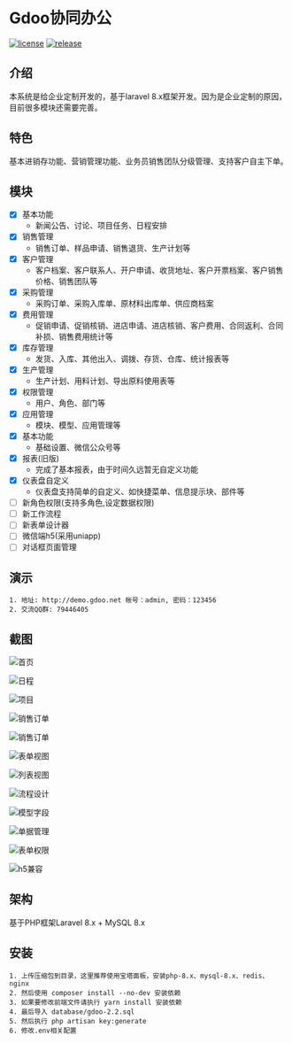 # Gdoo协同办公

[![license][license-badge]][license-link]
[![release][release-badge]][release-link]

## 介绍
本系统是给企业定制开发的，基于laravel 8.x框架开发。因为是企业定制的原因，目前很多模块还需要完善。

## 特色
基本进销存功能、营销管理功能、业务员销售团队分级管理、支持客户自主下单。

## 模块
- [x] 基本功能
    - 新闻公告、讨论、项目任务、日程安排
- [x] 销售管理
    - 销售订单、样品申请、销售退货、生产计划等
- [x] 客户管理
    - 客户档案、客户联系人、开户申请、收货地址、客户开票档案、客户销售价格、销售团队等
- [x] 采购管理
    - 采购订单、采购入库单、原材料出库单、供应商档案
- [x] 费用管理
    - 促销申请、促销核销、进店申请、进店核销、客户费用、合同返利、合同补损、销售费用统计等
- [x] 库存管理
    - 发货、入库、其他出入、调拨、存货、仓库、统计报表等
- [x] 生产管理
    - 生产计划、用料计划、导出原料使用表等
- [x] 权限管理
    - 用户、角色、部门等
- [x] 应用管理
    - 模块、模型、应用管理等
- [x] 基本功能
    - 基础设置、微信公众号等
- [x] 报表(旧版)
    - 完成了基本报表，由于时间久远暂无自定义功能
- [x] 仪表盘自定义
    - 仪表盘支持简单的自定义、如快捷菜单、信息提示块、部件等
- [ ] 新角色权限(支持多角色,设定数据权限)
- [ ] 新工作流程
- [ ] 新表单设计器
- [ ] 微信端h5(采用uniapp)
- [ ] 对话框页面管理

## 演示
    1. 地址: http://demo.gdoo.net 帐号：admin, 密码：123456
    2. 交流QQ群: 79446405

## 截图
![首页](http://demo.gdoo.net/uploads/demo/1.png)

![日程](http://demo.gdoo.net/uploads/demo/2.png)

![项目](http://demo.gdoo.net/uploads/demo/3.png)

![销售订单](http://demo.gdoo.net/uploads/demo/4.png)

![销售订单](http://demo.gdoo.net/uploads/demo/11.png)

![表单视图](http://demo.gdoo.net/uploads/demo/5.png)

![列表视图](http://demo.gdoo.net/uploads/demo/6.png)

![流程设计](http://demo.gdoo.net/uploads/demo/7.png)

![模型字段](http://demo.gdoo.net/uploads/demo/8.png)

![单据管理](http://demo.gdoo.net/uploads/demo/9.png)

![表单权限](http://demo.gdoo.net/uploads/demo/10.png)

![h5兼容](http://demo.gdoo.net/uploads/demo/12.png)

## 架构
基于PHP框架Laravel 8.x + MySQL 8.x

## 安装
    1. 上传压缩包到目录，这里推荐使用宝塔面板，安装php-8.x、mysql-8.x、redis、nginx
    2. 然后使用 composer install --no-dev 安装依赖
    3. 如果要修改前端文件请执行 yarn install 安装依赖
    4. 最后导入 database/gdoo-2.2.sql
    5. 然后执行 php artisan key:generate
    6. 修改.env相关配置


[license-badge]: https://img.shields.io/badge/license-apache2-blue.svg
[license-link]: LICENSE
[ci-badge]: https://github.com/hawind/gdoo/workflows/gdoo/badge.svg
[ci-link]: https://github.com/hawind/gdoo/actions?query=workflow:gdoo
[release-badge]: https://img.shields.io/github/release/hawind/gdoo.svg?style=flat-square
[release-link]: https://github.com/hawind/gdoo/releases